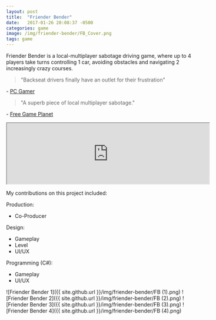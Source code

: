 ```yaml
---
layout: post
title:  "Friender Bender"
date:   2017-01-26 20:08:37 -0500
categories: game
image: /img/friender-bender/FB_Cover.png
tags: game
---
```

Friender Bender is a local-multiplayer sabotage driving game, where up to 4 players take turns controlling 1 car, avoiding obstacles and navigating 2 increasingly crazy courses.

>"Backseat drivers finally have an outlet for their frustration" 

\- [PC Gamer](http://www.pcgamer.com/free-games-of-the-week)

>"A superb piece of local multiplayer sabotage." 

\- [Free Game Planet](https://www.freegameplanet.com/friender-bender-download-game/)

<iframe frameborder="2" src="https://itch.io/embed/97545?linkback=true&amp;border_width=0&amp;bg_color=00A5E5&amp;fg_color=eeeeee&amp;border_color=0080FF" width="550" height="165"></iframe>

My contributions on this project included:

Production:
* Co-Producer

Design:
* Gameplay
* Level
* UI/UX

Programming (C#):
* Gameplay
* UI/UX

![Friender Bender 1]({{ site.github.url }}/img/friender-bender/FB (1).png)
![Friender Bender 2]({{ site.github.url }}/img/friender-bender/FB (2).png)
![Friender Bender 3]({{ site.github.url }}/img/friender-bender/FB (3).png)
![Friender Bender 4]({{ site.github.url }}/img/friender-bender/FB (4).png)
